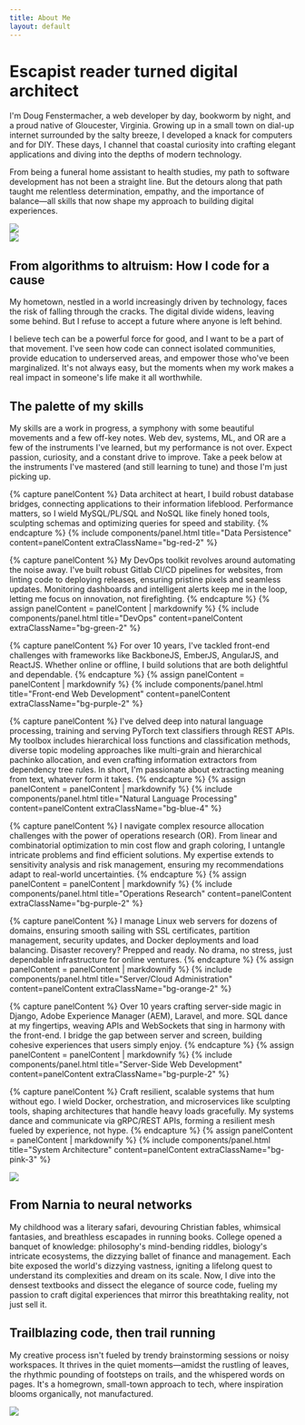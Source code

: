 ```yaml
---
title: About Me
layout: default
---
```


<div class="hero bg-orange-3 border-3 border-bottom border-black">
    <div class="hero-left hero-content hero-top d-flex flex-column justify-content-center border-lg-3 border-end-lg border-lg-black py-4 px-5 min-vh-50">
        <h1 class="headline">Escapist reader turned digital architect</h1>
        <p class="tagline">I'm Doug Fenstermacher, a web developer by day, bookworm by night, and a proud native of Gloucester, Virginia. Growing up in a small town on dial-up internet surrounded by the salty breeze, I developed a knack for computers and for DIY. These days, I channel that coastal curiosity into crafting elegant applications and diving into the depths of modern technology.</p>
        <p class="tagline">From being a funeral home assistant to health studies, my path to software development has not been a straight line. But the detours along that path taught me relentless determination, empathy, and the importance of balance—all skills that now shape my approach to building digital experiences.</p>
    </div>
    <div class="hero-right hero-content hero-bottom px-0 pt-0 min-vh-50 h-lg-100">
        <img class="w-100 h-100 object-fit-cover" src="/assets/img/1cdaab4b-605f-4c49-92fb-338f65ddf1b6.jpeg">
    </div>
</div>

<div class="hero bg-orange-3 border-3 border-bottom border-black">
    <div class="hero-left hero-bottom hero-content border-lg-3 border-end-lg border-lg-black px-0 pt-0 min-vh-50 h-lg-100">
        <img class="w-100 h-100 object-fit-cover" src="/assets/img/53c23ce7-7706-405d-a366-2a5e85e46749.jpeg">
    </div>
    <div class="hero-right hero-top hero-content d-flex flex-column justify-content-center pt-3 min-vh-50">
        <h2 class="headline">From algorithms to altruism: How I code for a cause</h2>
        <p class="tagline">My hometown, nestled in a world increasingly driven by technology, faces the risk of falling through the cracks. The digital divide widens, leaving some behind. But I refuse to accept a future where anyone is left behind.</p>
        <p class="tagline">I believe tech can be a powerful force for good, and I want to be a part of that movement. I've seen how code can connect isolated communities, provide education to underserved areas, and empower those who've been marginalized. It's not always easy, but the moments when my work makes a real impact in someone's life make it all worthwhile.</p>
    </div>
</div>

<div class="row pt-5">
    <div class="col-12 offset-md-2 col-md-8">
        <h2 class="headline text-center">The palette of my skills</h2>
        <p class="tagline">My skills are a work in progress, a symphony with some beautiful movements and a few off-key notes. Web dev, systems, ML, and OR are a few of the instruments I've learned, but my performance is not over. Expect passion, curiosity, and a constant drive to improve. Take a peek below at the instruments I've mastered (and still learning to tune) and those I'm just picking up.</p>
    </div>
</div>

<div class="grid gx-3 gy-3 p-3">

{% capture panelContent %}
Data architect at heart, I build robust database bridges, connecting applications to their information lifeblood. Performance matters, so I wield MySQL/PL/SQL and NoSQL like finely honed tools, sculpting schemas and optimizing queries for speed and stability.
{% endcapture %}
{% include components/panel.html title="Data Persistence" content=panelContent extraClassName="bg-red-2" %}

{% capture panelContent %}
My DevOps toolkit revolves around automating the noise away. I've built robust Gitlab CI/CD pipelines for websites, from linting code to deploying releases, ensuring pristine pixels and seamless updates. Monitoring dashboards and intelligent alerts keep me in the loop, letting me focus on innovation, not firefighting.
{% endcapture %}
{% assign panelContent = panelContent | markdownify %}
{% include components/panel.html title="DevOps" content=panelContent extraClassName="bg-green-2" %}

{% capture panelContent %}
For over 10 years, I've tackled front-end challenges with frameworks like BackboneJS, EmberJS, AngularJS, and ReactJS. Whether online or offline, I build solutions that are both delightful and dependable.
{% endcapture %}
{% assign panelContent = panelContent | markdownify %}
{% include components/panel.html title="Front-end Web Development" content=panelContent extraClassName="bg-purple-2" %}

{% capture panelContent %}
I've delved deep into natural language processing, training and serving PyTorch text classifiers through REST APIs. My toolbox includes hierarchical loss functions and classification methods, diverse topic modeling approaches like multi-grain and hierarchical pachinko allocation, and even crafting information extractors from dependency tree rules. In short, I'm passionate about extracting meaning from text, whatever form it takes.
{% endcapture %}
{% assign panelContent = panelContent | markdownify %}
{% include components/panel.html title="Natural Language Processing" content=panelContent extraClassName="bg-blue-4" %}

{% capture panelContent %}
I navigate complex resource allocation challenges with the power of operations research (OR). From linear and combinatorial optimization to min cost flow and graph coloring, I untangle intricate problems and find efficient solutions. My expertise extends to sensitivity analysis and risk management, ensuring my recommendations adapt to real-world uncertainties.
{% endcapture %}
{% assign panelContent = panelContent | markdownify %}
{% include components/panel.html title="Operations Research" content=panelContent extraClassName="bg-purple-2" %}

{% capture panelContent %}
I manage Linux web servers for dozens of domains, ensuring smooth sailing with SSL certificates, partition management, security updates, and Docker deployments and load balancing. Disaster recovery? Prepped and ready. No drama, no stress, just dependable infrastructure for online ventures.
{% endcapture %}
{% assign panelContent = panelContent | markdownify %}
{% include components/panel.html title="Server/Cloud Administration" content=panelContent extraClassName="bg-orange-2" %}

{% capture panelContent %}
Over 10 years crafting server-side magic in Django, Adobe Experience Manager (AEM), Laravel, and more. SQL dance at my fingertips, weaving APIs and WebSockets that sing in harmony with the front-end. I bridge the gap between server and screen, building cohesive experiences that users simply enjoy.
{% endcapture %}
{% assign panelContent = panelContent | markdownify %}
{% include components/panel.html title="Server-Side Web Development" content=panelContent extraClassName="bg-purple-2" %}

{% capture panelContent %}
Craft resilient, scalable systems that hum without ego. I wield Docker, orchestration, and microservices like sculpting tools, shaping architectures that handle heavy loads gracefully. My systems dance and communicate via gRPC/REST APIs, forming a resilient mesh fueled by experience, not hype.
{% endcapture %}
{% assign panelContent = panelContent | markdownify %}
{% include components/panel.html title="System Architecture" content=panelContent extraClassName="bg-pink-3" %}

</div>

<div class="hero bg-blue-2 border-3 border-bottom border-black">
    <div class="hero-left hero-content hero-top border-lg-3 border-end-lg border-lg-black px-0 pt-0 min-vh-50 h-lg-100">
        <img class="w-100 h-100 object-fit-cover" src="/assets/img/3e7a9410-3454-4fbc-a75d-266be5048481.jpeg">
    </div>
    <div class="hero-right hero-content hero-bottom d-flex flex-column justify-content-center pt-3 min-vh-50">
        <h2 class="headline">From Narnia to neural networks</h2>
        <p class="tagline">My childhood was a literary safari, devouring Christian fables, whimsical fantasies, and breathless escapades in running books. College opened a banquet of knowledge: philosophy's mind-bending riddles, biology's intricate ecosystems, the dizzying ballet of finance and management. Each bite exposed the world's dizzying vastness, igniting a lifelong quest to understand its complexities and dream on its scale. Now, I dive into the densest textbooks and dissect the elegance of source code, fueling my passion to craft digital experiences that mirror this breathtaking reality, not just sell it.</p>
    </div>
</div>


<div class="hero bg-red-2 border-3 border-bottom border-black">
    <div class="hero-left hero-content hero-top d-flex flex-column justify-content-center border-lg-3 border-end-lg border-lg-black py-4 px-5 min-vh-50">
        <h2 class="headline">Trailblazing code, then trail running</h2>
        <p class="tagline">My creative process isn't fueled by trendy brainstorming sessions or noisy workspaces. It thrives in the quiet moments—amidst the rustling of leaves, the rhythmic pounding of footsteps on trails, and the whispered words on pages. It's a homegrown, small-town approach to tech, where inspiration blooms organically, not manufactured.</p>
    </div>
    <div class="hero-right hero-content hero-bottom px-0 pt-0 min-vh-50 h-lg-100">
        <img class="w-100 h-100 object-fit-cover" src="/assets/img/e75eeaea-6eb8-4869-81c3-4444517da83d.jpeg">
    </div>
</div>